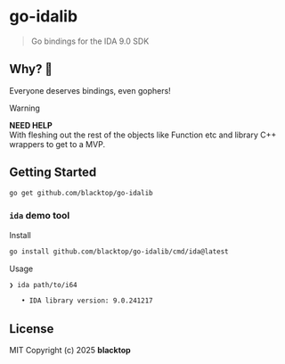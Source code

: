 # go-idalib

> Go bindings for the IDA 9.0 SDK

## Why? 🤔

Everyone deserves bindings, even gophers!

> [!WARNING] 
> **NEED HELP**  
> With fleshing out the rest of the objects like Function etc and library C++ wrappers to get to a MVP.


## Getting Started

```bash
go get github.com/blacktop/go-idalib
```

### `ida` demo tool

Install

```bash
go install github.com/blacktop/go-idalib/cmd/ida@latest
```

Usage

```bash
❯ ida path/to/i64
```
```bash
   • IDA library version: 9.0.241217
```

## License

MIT Copyright (c) 2025 **blacktop**